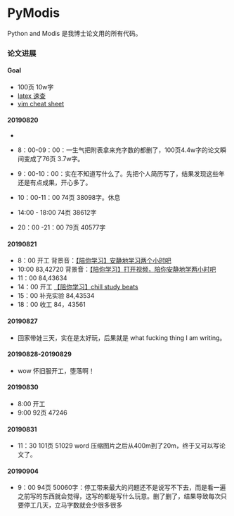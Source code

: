 # PyModis
Python and Modis
是我博士论文用的所有代码。

### 论文进展

#### Goal

- 100页 10w字
- [latex 速查](http://www.mohu.org/info/symbols/symbols.htm)
- [vim cheat sheet](https://vim.rtorr.com/lang/zh_cn)

#### 20190820
- 

- 8：00-09：00：一生气把附表拿来充字数的都删了，100页4.4w字的论文瞬间变成了76页 3.7w字。
- 9：00-10：00：实在不知道写什么了。先把个人简历写了，结果发现这些年还是有点成果，开心多了。
- 10：00-11：00 74页 38098字。休息


- 14:00 - 18:00 74页 38612字
- 20：00 -21：00 79页 40577字

#### 20190821

- 8：00 开工 背景音：[【陪你学习】安静地学习两个小时吧](https://www.bilibili.com/video/av29322161/)
- 10:00 83,42720 背景音：[【陪你学习】打开视频，陪你安静地学两小时吧](https://www.bilibili.com/video/av24874688/?spm_id_from=333.788.videocard.1)
- 11：00 84,43634
- 14：00 开工 [【陪你学习】chill study beats ](https://www.bilibili.com/video/av30741130/?p=2)
- 15：00 补充实验 84,43534
- 18：00 收工 84，43561

#### 20190827

- 回家带娃三天，实在是太好玩，后果就是 what fucking thing I am writing。

#### 20190828-20190829

- wow 怀旧服开工，堕落啊！

#### 20190830

- 8:00 开工
- 9:00 92页 47246

#### 20190831

- 11：30 101页 51029 word 压缩图片之后从400m到了20m，终于又可以写论文了。

#### 20190904

- 9：00 94页 50060字：停工带来最大的问题还不是说写不下去，而是看一遍之前写的东西就会觉得，这写的都是写什么玩意。删了删了，结果导致每次只要停工几天，立马字数就会少很多很多
